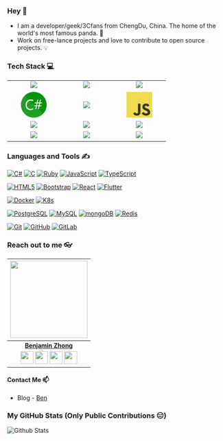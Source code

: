 ### Hey 👋

* I am a developer/geek/3Cfans from ChengDu, China. The home of the world's most famous panda. 🐼
* Work on free-lance projects and love to contribute to open source projects. 💡

### Tech Stack 💻

<table>
<tbody>
<tr>
<td align="center" width="20%">
<img height=60px src="https://encrypted-tbn0.gstatic.com/images?q=tbn%3AANd9GcQV9AyEyvrlIJLOfbxFLfOr03Qy5gRL0txWMQ&usqp=CAU"> 
</td>

<td align="center" width="20%">
<img height=60px src="https://avatars2.githubusercontent.com/u/941070?s=200&v=4"> 
</td>

<td align="center" width="20%">
<img height=60px src="https://encrypted-tbn0.gstatic.com/images?q=tbn%3AANd9GcTApU_6Eg4oWx3NMhLifHmNEkxjeMxfd3oGUA&usqp=CAU"> 
</td>
</tr>

<tr>
<td align="center" width="20%">
<img height=60px src="https://raw.githubusercontent.com/github/explore/80688e429a7d4ef2fca1e82350fe8e3517d3494d/topics/csharp/csharp.png"> 
</td>

<td align="center" width="20%">
<img height=60px src="https://avatars2.githubusercontent.com/u/210414?s=200&v=4"> 
</td>

<td align="center" width="20%">
<img height=60px src="https://raw.githubusercontent.com/github/explore/80688e429a7d4ef2fca1e82350fe8e3517d3494d/topics/javascript/javascript.png"> 
</td>
</tr>

<tr>
<td align="center" width="20%">
<img height=60px src="https://d15shllkswkct0.cloudfront.net/wp-content/blogs.dir/1/files/2019/05/Kubernetes_New.png"> 
</td>

<td align="center" width="20%">
<img height=60px src="https://encrypted-tbn0.gstatic.com/images?q=tbn%3AANd9GcTApU_6Eg4oWx3NMhLifHmNEkxjeMxfd3oGUA&usqp=CAU"> 
</td>

<td align="center" width="20%">
<img height=60px src="https://git-scm.com/images/logos/downloads/Git-Logo-2Color.png"> 
</td>    
</tr>

<tr>
<td align="center" width="20%">
<img height=60px src="https://upload.wikimedia.org/wikipedia/commons/a/af/Tux.png"> 
</td>

<td align="center" width="20%">
<img height=60px src="http://www.myiconfinder.com/uploads/iconsets/256-256-cf2ed3956a3a1484f83ed20d7e987f21.png"> 
</td>

<td align="center" width="20%">
<img height=60px src="https://i0.wp.com/www.complexsql.com/wp-content/uploads/2017/01/sql-logo.jpg?ssl=1"> 
</td>
</tr>

</tbody>
</table>

### Languages and Tools ✍️

[![C#](https://img.shields.io/badge/-CSharp-563D7C?style=flat&logo=C#)](https://github.com/BenjaminX) [![C](https://img.shields.io/badge/C-A8B9CC?style=flat&logo=c&logoColor=white&link=https://github.com/BenjaminX)](https://github.com/BenjaminX)
[![Ruby](https://img.shields.io/badge/-Ruby-563D7C?style=flat&logo=ruby&link=https://github.com/BenjaminX)](https://github.com/BenjaminX)
[![JavaScript](https://img.shields.io/badge/-JavaScript-FCA121?style=flat&logo=javascript&link=https://github.com/BenjaminX)](https://github.com/BenjaminX)
[![TypeScript](https://img.shields.io/badge/-TypeScript-007ACC?style=flat&logo=typescript&link=https://github.com/BenjaminX)](https://github.com/BenjaminX) 

[![HTML5](https://img.shields.io/badge/-HTML5-E34F26?style=flat&logo=html5&logoColor=white&link=https://github.com/BenjaminX)](https://github.com/BenjaminX)  [![Bootstrap](https://img.shields.io/badge/-Bootstrap-563D7C?style=flat&logo=bootstrap&link=https://github.com/BenjaminX)](https://github.com/BenjaminX) [![React](https://img.shields.io/badge/-iOS-black?style=flat&logo=ios&link=https://github.com/BenjaminX)](https://github.com/BenjaminX) [![Flutter](https://img.shields.io/badge/-Flutter-02569B?style=flat&logo=flutter&link=https://github.com/BenjaminX)](https://github.com/BenjaminX)

[![Docker](https://img.shields.io/badge/-Docker-black?style=flat&logo=docker&link=https://github.com/BenjaminX)](https://github.com/BenjaminX)
[![K8s](https://img.shields.io/badge/-K8s-black?style=flat&logo=Kubernetes&link=https://github.com/BenjaminX)](https://github.com/BenjaminX)

[![PostgreSQL](https://img.shields.io/badge/-PostgreSQL-336791?style=flat&logo=postgresql&link=https://github.com/BenjaminX)](https://github.com/BenjaminX) [![MySQL](https://img.shields.io/badge/-MySQL-black?style=flat&logo=mysql&link=https://github.com/BenjaminX)](https://github.com/BenjaminX)
[![mongoDB](https://img.shields.io/badge/-mongoDB-black?style=flat&logo=mongodb&link=https://github.com/BenjaminX)](https://github.com/BenjaminX)
[![Redis](https://img.shields.io/badge/-Redis-black?style=flat&logo=redis&link=https://github.com/BenjaminX)](https://github.com/BenjaminX)

[![Git](https://img.shields.io/badge/-Git-black?style=flat&logo=git&link=https://github.com/BenjaminX)](https://github.com/BenjaminX)
[![GitHub](https://img.shields.io/badge/-GitHub-181717?style=flat&logo=github&link=https://github.com/BenjaminX)](https://github.com/BenjaminX)
[![GitLab](https://img.shields.io/badge/-GitLab-FCA121?style=flat&logo=gitlab&link=https://github.com/BenjaminX)](https://github.com/BenjaminX)

### Reach out to me 👓

| <a href="http://benjaminzhong.com/"><img src="https://icon-library.net//images/icon-programmer/icon-programmer-14.jpg" width="180px" height="180px" /></a> |
| :---------------------------------------------------------------------------------------------------------------------------------------: |
|       **[Benjamin Zhong](http://benjaminzhong.com/)**       |
|<a href="https://twitter.com/BenjaminZhong"><img src="https://cdn.jsdelivr.net/npm/simple-icons@v3/icons/twitter.svg" width="30px" height="30px"></a> <a href="https://github.com/BenjaminX"><img src="https://cdn.jsdelivr.net/npm/simple-icons@v3/icons/github.svg" width="30px" height="30px"></a> <a href="https://www.instagram.com/benjaminzhong/"><img src="https://cdn.jsdelivr.net/npm/simple-icons@v3/icons/instagram.svg" width="30px" height="30px"></a> <a href="https://www.linkedin.com/in/xgodspeedx/"><img src="https://cdn.jsdelivr.net/npm/simple-icons@v3/icons/linkedin.svg" width="30px" height="30px"></a>|

#### Contact Me 📫
- Blog - [Ben](http://benjaminzhong.com)

### My GitHub Stats (Only Public Contributions 😑)

![Github Stats](https://github-readme-stats.vercel.app/api?username=BenjaminX&show_icons=true&title_color=fff&icon_color=79ff97&text_color=9f9f9f&bg_color=151515)
